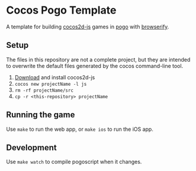 # Cocos Pogo Template

A template for building [cocos2d-js](https://github.com/cocos2d/cocos2d-js)
games in [pogo](https://github.com/featurist/pogoscript) with
[browserify](https://github.com/substack/node-browserify).

## Setup

The files in this repository are not a complete project, but they are intended to overwrite the default files generated by the cocos command-line tool.

1. [Download](http://www.cocos2d-x.org/download) and install cocos2d-js
2. `cocos new projectName -l js`
3. `rm -rf projectName/src`
4. `cp -r <this-repository> projectName`

## Running the game

Use `make` to run the web app, or `make ios` to run the iOS app.

## Development

Use `make watch` to compile pogoscript when it changes.
